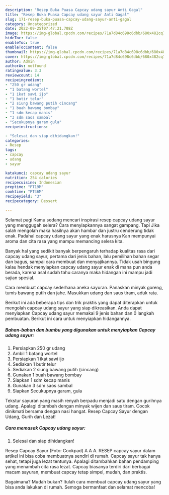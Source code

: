 ```yaml
---
description: "Resep Buka Puasa Capcay udang sayur Anti Gagal"
title: "Resep Buka Puasa Capcay udang sayur Anti Gagal"
slug: 171-resep-buka-puasa-capcay-udang-sayur-anti-gagal
category: Uncategorized
date: 2022-09-25T07:47:21.708Z
image: https://img-global.cpcdn.com/recipes/71a7d84c698c6dbb/680x482cq70/capcay-udang-sayur-foto-resep-utama.jpg
hideToc: false
enableToc: true
enableTocContent: false
thumbnail: https://img-global.cpcdn.com/recipes/71a7d84c698c6dbb/680x482cq70/capcay-udang-sayur-foto-resep-utama.jpg
cover: https://img-global.cpcdn.com/recipes/71a7d84c698c6dbb/680x482cq70/capcay-udang-sayur-foto-resep-utama.jpg
author: Admin
authorAv: notfound
ratingvalue: 3.3
reviewcount: 14
recipeingredient:
- "250 gr udang"
- "1 batang wortel"
- "1 ikat sawi ijo"
- "1 butir telur"
- "2 siung bawang putih cincang"
- "1 buah bawang bombay"
- "1 sdm kecap manis"
- "3 sdm saos sambal"
- "Secukupnya garam gula"
recipeinstructions:

- "Selesai dan siap dihidangkan!"
categories:
- Resep
tags:
- capcay
- udang
- sayur

katakunci: capcay udang sayur 
nutrition: 254 calories
recipecuisine: Indonesian
preptime: "PT19M"
cooktime: "PT46M"
recipeyield: "3"
recipecategory: Dessert

---
```



Selamat pagi Kamu sedang mencari inspirasi resep capcay udang sayur yang menggugah selera? Cara menyiapkannya sangat gampang. Tapi Jika salah mengolah maka hasilnya akan hambar dan justru cenderung tidak enak. Padahal capcay udang sayur yang enak harusnya Kan mempunyai aroma dan cita rasa yang mampu memancing selera kita.


Banyak hal yang sedikit banyak berpengaruh terhadap kualitas rasa dari capcay udang sayur, pertama dari jenis bahan, lalu pemilihan bahan segar dan bagus, sampai cara membuat dan menyajikannya. Tidak usah bingung kalau hendak menyiapkan capcay udang sayur enak di mana pun anda berada, karena asal sudah tahu caranya maka hidangan ini mampu jadi sajian spesial.

Cara membuat capcay sederhana aneka sayuran. Panaskan minyak goreng, tumis bawang putih dan jahe. Masukkan udang dan saus tiram, aduk rata.


Berikut ini ada beberapa tips dan trik praktis yang dapat diterapkan untuk mengolah capcay udang sayur yang siap dikreasikan. Anda dapat menyiapkan Capcay udang sayur memakai 9 jenis bahan dan 0 langkah pembuatan. Berikut ini cara untuk menyiapkan hidangannya.

<!--inarticleads1-->

##### Bahan-bahan dan bumbu yang digunakan untuk menyiapkan Capcay udang sayur:

1. Persiapkan 250 gr udang
1. Ambil 1 batang wortel
1. Persiapkan 1 ikat sawi ijo
1. Sediakan 1 butir telur
1. Sediakan 2 siung bawang putih (cincang)
1. Gunakan 1 buah bawang bombay
1. Siapkan 1 sdm kecap manis
1. Gunakan 3 sdm saos sambal
1. Siapkan Secukupnya garam, gula


Tekstur sayuran yang masih renyah berpadu menjadi satu dengan gurihnya udang. Apalagi ditambah dengan minyak wijen dan saus tiram. Cocok dinikmati bersama dengan nasi hangat. Resep Capcay Sayur dengan Udang, Gurih dan Lezat! 

<!--inarticleads2-->

##### Cara memasak Capcay udang sayur:


1. Selesai dan siap dihidangkan!

Resep Capcay Sayur (Foto: Cookpad) A A A. RESEP capcay sayur dalam artikel ini bisa coba membuatnya sendiri di rumah. Capcay sayur tak hanya sehat, tetapi juga lezat tentunya. Apalagi ditambahkan bahan pendamping yang menambah cita rasa lezat. Capcay biasanya terdiri dari berbagai macam sayuran, membuat capcay tetap simpel, mudah, dan praktis. 

Bagaimana? Mudah bukan? Itulah cara membuat capcay udang sayur yang bisa anda lakukan di rumah. Semoga bermanfaat dan selamat mencoba!
